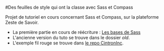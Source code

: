 #Des feuilles de style qui ont la classe avec Sass et Compass

Projet de tutoriel en cours concernant Sass et Compass, sur la plateforme Zeste de Savoir.

- La première partie en cours de réécriture : [Les bases de Sass](https://github.com/Matouche/tuto-sass/blob/master/les-bases-de-sass.md)
- L'ancienne version du tuto se trouve dans le dossier *old*.
- L'exemple fil rouge se trouve dans [le repo CintronInc](https://github.com/Matouche/CitronInc).
